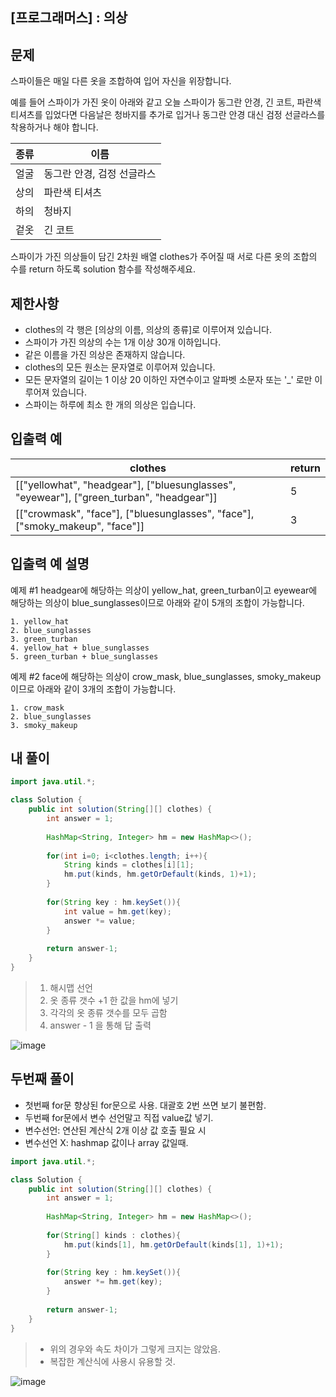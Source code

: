 ## [프로그래머스] : 의상



## 문제

스파이들은 매일 다른 옷을 조합하여 입어 자신을 위장합니다.

예를 들어 스파이가 가진 옷이 아래와 같고 오늘 스파이가 동그란 안경, 긴 코트, 파란색 티셔츠를 입었다면 다음날은 청바지를 추가로 입거나 동그란 안경 대신 검정 선글라스를 착용하거나 해야 합니다.

| 종류 | 이름                       |
| ---- | -------------------------- |
| 얼굴 | 동그란 안경, 검정 선글라스 |
| 상의 | 파란색 티셔츠              |
| 하의 | 청바지                     |
| 겉옷 | 긴 코트                    |

스파이가 가진 의상들이 담긴 2차원 배열 clothes가 주어질 때 서로 다른 옷의 조합의 수를 return 하도록 solution 함수를 작성해주세요.



## 제한사항

- clothes의 각 행은 [의상의 이름, 의상의 종류]로 이루어져 있습니다.
- 스파이가 가진 의상의 수는 1개 이상 30개 이하입니다.
- 같은 이름을 가진 의상은 존재하지 않습니다.
- clothes의 모든 원소는 문자열로 이루어져 있습니다.
- 모든 문자열의 길이는 1 이상 20 이하인 자연수이고 알파벳 소문자 또는 '_' 로만 이루어져 있습니다.
- 스파이는 하루에 최소 한 개의 의상은 입습니다.



## 입출력 예

| clothes                                                      | return |
| ------------------------------------------------------------ | ------ |
| [["yellowhat", "headgear"], ["bluesunglasses", "eyewear"], ["green_turban", "headgear"]] | 5      |
| [["crowmask", "face"], ["bluesunglasses", "face"], ["smoky_makeup", "face"]] | 3      |



## 입출력 예 설명

예제 #1
headgear에 해당하는 의상이 yellow_hat, green_turban이고 eyewear에 해당하는 의상이 blue_sunglasses이므로 아래와 같이 5개의 조합이 가능합니다.

```
1. yellow_hat
2. blue_sunglasses
3. green_turban
4. yellow_hat + blue_sunglasses
5. green_turban + blue_sunglasses
```

예제 #2
face에 해당하는 의상이 crow_mask, blue_sunglasses, smoky_makeup이므로 아래와 같이 3개의 조합이 가능합니다.

```
1. crow_mask
2. blue_sunglasses
3. smoky_makeup
```



## 내 풀이

```java
import java.util.*;

class Solution {
    public int solution(String[][] clothes) {
        int answer = 1;
        
        HashMap<String, Integer> hm = new HashMap<>();
        
        for(int i=0; i<clothes.length; i++){
            String kinds = clothes[i][1];
            hm.put(kinds, hm.getOrDefault(kinds, 1)+1);
        }
        
        for(String key : hm.keySet()){
            int value = hm.get(key);
            answer *= value;
        }
        
        return answer-1;
    }
}
```

> 1. 해시맵 선언
> 1. 옷 종류 갯수 +1 한 값을 hm에 넣기
> 1. 각각의 옷 종류 갯수를 모두 곱함
> 1. answer - 1 을 통해 답 출력

![image](https://github.com/crimsorry/JAVA_coding_test/assets/31988854/e324639d-4ba1-48c1-a30f-c1df98d877e8)


## 두번째 풀이
* 첫번째 for문 향상된 for문으로 사용. 대괄호 2번 쓰면 보기 불편함.
* 두번째 for문에서 변수 선언말고 직접 value값 넣기.
* 변수선언: 연산된 계산식
           2개 이상 값 호출 필요 시
* 변수선언 X: hashmap 값이나 array 값일때.

```java
import java.util.*;

class Solution {
    public int solution(String[][] clothes) {
        int answer = 1;
        
        HashMap<String, Integer> hm = new HashMap<>();
        
        for(String[] kinds : clothes){
            hm.put(kinds[1], hm.getOrDefault(kinds[1], 1)+1);
        }
        
        for(String key : hm.keySet()){
            answer *= hm.get(key);
        }
        
        return answer-1;
    }
}
```

> * 위의 경우와 속도 차이가 그렇게 크지는 않았음.
> * 복잡한 계산식에 사용시 유용할 것.

![image](https://github.com/crimsorry/JAVA_coding_test/assets/31988854/2677319d-4678-420c-ae21-75a3938c2598)
